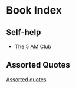 # Book Index

## Self-help

- [The 5 AM Club](../the-5-am-club/)

## Assorted Quotes

[Assorted quotes](../assorted%20quotes/)
